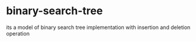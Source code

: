 # binary-search-tree
its a model of binary search tree implementation with insertion and deletion operation
